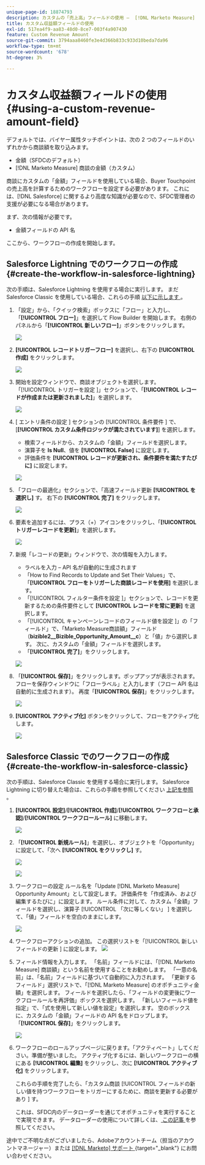 ```yaml
---
unique-page-id: 18874793
description: カスタムの「売上高」フィールドの使用 –  [!DNL Marketo Measure]
title: カスタム収益額フィールドの使用
exl-id: 517ea4f9-aa83-48d0-8ce7-003f4a907430
feature: Custom Revenue Amount
source-git-commit: 3794aaa8460fe3e4d366b833c933d10beda7da96
workflow-type: tm+mt
source-wordcount: '678'
ht-degree: 3%

---
```


# カスタム収益額フィールドの使用 {#using-a-custom-revenue-amount-field}

デフォルトでは、バイヤー属性タッチポイントは、次の 2 つのフィールドのいずれかから商談額を取り込みます。

* 金額（SFDCのデフォルト）
* [!DNL Marketo Measure] 商談の金額（カスタム）

商談にカスタムの「金額」フィールドを使用している場合、Buyer Touchpointの売上高を計算するためのワークフローを設定する必要があります。 これには、[!DNL Salesforce] に関するより高度な知識が必要なので、SFDC管理者の支援が必要になる場合があります。

まず、次の情報が必要です。

* 金額フィールドの API 名

ここから、ワークフローの作成を開始します。

## Salesforce Lightning でのワークフローの作成 {#create-the-workflow-in-salesforce-lightning}

次の手順は、Salesforce Lightning を使用する場合に実行します。 まだSalesforce Classic を使用している場合、これらの手順 [ 以下に示します ](#create-the-workflow-in-salesforce-classic)。

1. 「設定」から、「クイック検索」ボックスに「フロー」と入力し、「**[!UICONTROL フロー]**」を選択して Flow Builder を開始します。 右側のパネルから「**[!UICONTROL 新しいフロー]**」ボタンをクリックします。

   ![](assets/using-a-custom-revenue-amount-field-1.png)

1. **[!UICONTROL レコードトリガーフロー]** を選択し、右下の **[!UICONTROL 作成]** をクリックします。

   ![](assets/using-a-custom-revenue-amount-field-2.png)

1. 開始を設定ウィンドウで、商談オブジェクトを選択します。 「[!UICONTROL トリガーを設定 ]」セクションで、「**[!UICONTROL レコードが作成または更新されました]**」を選択します。

   ![](assets/using-a-custom-revenue-amount-field-3.png)

1. [ エントリ条件の設定 ] セクションの [!UICONTROL  条件要件 ] で、[**[!UICONTROL カスタム条件ロジックが満たされています]**] を選択します。
   * 検索フィールドから、カスタムの「金額」フィールドを選択します。
   * 演算子を **Is Null**、値を **[!UICONTROL False]** に設定します。
   * 評価条件を **[!UICONTROL レコードが更新され、条件要件を満たすたびに]** に設定します。

   ![](assets/using-a-custom-revenue-amount-field-4.png)

1. 「フローの最適化」セクションで、「高速フィールド更新 **[!UICONTROL を選択し]** す。 右下の **[!UICONTROL 完了]** をクリックします。

   ![](assets/using-a-custom-revenue-amount-field-5.png)

1. 要素を追加するには、プラス（+）アイコンをクリックし、「**[!UICONTROL トリガーレコードを更新]**」を選択します。

   ![](assets/using-a-custom-revenue-amount-field-6.png)

1. 新規「レコードの更新」ウィンドウで、次の情報を入力します。

   * ラベルを入力 – API 名が自動的に生成されます
   * 「How to Find Records to Update and Set Their Values」で、「**[!UICONTROL フローをトリガーした商談レコードを使用]** を選択します。
   * 「[!UICONTROL  フィルター条件を設定 ]」セクションで、レコードを更新するための条件要件として **[!UICONTROL レコードを常に更新]** を選択します。
   * 「[!UICONTROL  キャンペーンレコードのフィールド値を設定 ]」の「フィールド」で、「Marketo Measure商談額」フィールド（**bizible2__Bizible_Opportunity_Amount__c**）と「値」から選択します。 次に、カスタムの「金額」フィールドを選択します。
   * 「**[!UICONTROL 完了]**」をクリックします。

   ![](assets/using-a-custom-revenue-amount-field-7.png)

1. 「**[!UICONTROL 保存]**」をクリックします。ポップアップが表示されます。 フローを保存ウィンドウに「フローラベル」と入力します（フロー API 名は自動的に生成されます）。 再度「**[!UICONTROL 保存]**」をクリックします。

   ![](assets/using-a-custom-revenue-amount-field-8.png)

1. **[!UICONTROL アクティブ化]** ボタンをクリックして、フローをアクティブ化します。

   ![](assets/using-a-custom-revenue-amount-field-9.png)

## Salesforce Classic でのワークフローの作成 {#create-the-workflow-in-salesforce-classic}

次の手順は、Salesforce Classic を使用する場合に実行します。 Salesforce Lightning に切り替えた場合は、これらの手順を参照してください [ 上記を参照 ](#create-the-workflow-in-salesforce-lightning)。

1. **[!UICONTROL 設定]**/**[!UICONTROL 作成]**/**[!UICONTROL ワークフローと承認]**/**[!UICONTROL ワークフロールール]** に移動します。

   ![](assets/using-a-custom-revenue-amount-field-10.png)

1. 「**[!UICONTROL 新規ルール]**」を選択し、オブジェクトを「Opportunity」に設定して、「次へ **[!UICONTROL をクリックし]** す。

   ![](assets/using-a-custom-revenue-amount-field-11.png)

   ![](assets/using-a-custom-revenue-amount-field-12.png)

1. ワークフローの設定 ルール名を「Update [!DNL Marketo Measure] Opportunity Amount」として設定します。 評価条件を「作成済み、および編集するたびに」に設定します。 ルール条件に対して、カスタム「金額」フィールドを選択し、演算子 [!UICONTROL  「次に等しくない」 ] を選択して、「値」フィールドを空白のままにします。

   ![](assets/using-a-custom-revenue-amount-field-13.png)

1. ワークフローアクションの追加。 この選択リストを「[!UICONTROL  新しいフィールドの更新 ] に設定します。
   ![](assets/using-a-custom-revenue-amount-field-14.png)

1. フィールド情報を入力します。 「名前」フィールドには、「[!DNL Marketo Measure] 商談額」という名前を使用することをお勧めします。 「一意の名前」は、「名前」フィールドに基づいて自動的に入力されます。 「更新するフィールド」選択リストで、「[!DNL Marketo Measure] のオポチュニティ金額」を選択します。 フィールドを選択したら、「フィールドの変更後にワークフロールールを再評価」ボックスを選択します。 「新しいフィールド値を指定」で、「式を使用して新しい値を設定」を選択します。 空のボックスに、カスタムの「金額」フィールドの API 名をドロップします。 「**[!UICONTROL 保存]**」をクリックします。

   ![](assets/using-a-custom-revenue-amount-field-15.png)

1. ワークフローのロールアップページに戻ります。「アクティベート」してください。準備が整いました。 アクティブ化するには、新しいワークフローの横にある **[!UICONTROL 編集]** をクリックし、次に **[!UICONTROL アクティブ化]** をクリックします。

   これらの手順を完了したら、「カスタム商談 [!UICONTROL  フィールドの新しい値を持つワークフローをトリガーにするために、商談を更新する必要があり ] す。

   これは、SFDC内のデータローダーを通じてオポチュニティを実行することで実現できます。 データローダーの使用について詳しくは、[ この記事 ](/help/advanced-marketo-measure-features/custom-revenue-amount/using-data-loader-to-update-marketo-measure-custom-amount-field.md) を参照してください。

途中でご不明な点がございましたら、Adobeアカウントチーム（担当のアカウントマネージャー）または [[!DNL Marketo]  サポート ](https://nation.marketo.com/t5/support/ct-p/Support){target="_blank"} にお問い合わせください。

